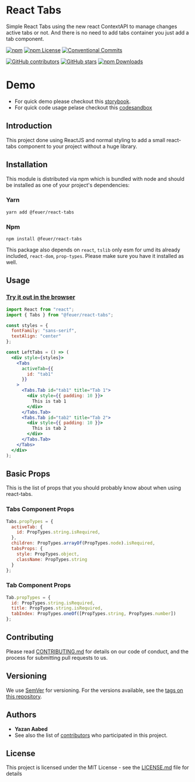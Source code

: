 # React Tabs
Simple React Tabs using the new react ContextAPI to manage changes active tabs or not. And there is no need to add tabs container you just add a tab component.

[![npm](https://img.shields.io/npm/v/@feuer/react-tabs.svg?style=flat-square)](https://www.npmjs.com/package/@feuer/react-tabs)
[![npm License](https://img.shields.io/npm/l/@feuer/react-tabs.svg?style=flat-square)](https://github.com/yazaabed/react-tabs)
[![Conventional Commits](https://img.shields.io/badge/Conventional%20Commits-1.0.0-yellow.svg?style=flat-square)](https://conventionalcommits.org)

[![GitHub contributors](https://img.shields.io/github/contributors/yazaabed/react-tabs.svg?style=flat-square)](https://github.com/yazaabed/react-tabs)
[![GitHub stars](https://img.shields.io/github/stars/yazaabed/react-tabs.svg?label=GitHub%20Stars&style=flat-square)](https://github.com/celonis/widget-devkit)
[![npm Downloads](https://img.shields.io/npm/dw/@feuer/react-tabs.svg?style=flat-square)](https://www.npmjs.com/package/@feuer/react-tabs)

# Demo
- For quick demo please checkout this [storybook](https://feuer-ui.netlify.app/).
- For quick code usage pelase checkout this [codesandbox](https://codesandbox.io/s/frosty-pond-etcqj?file=/src/App.js)

## Introduction
This project done using ReactJS and normal styling to add a small react-tabs component to your project without a huge library.

## Installation
This module is distributed via npm which is bundled with node and should be installed as one of your project's dependencies:

### Yarn
```
yarn add @feuer/react-tabs
```

### Npm
```
npm install @feuer/react-tabs
```

This package also depends on `react`, `tslib` only esm for umd its already included, `react-dom`, `prop-types`. Please make sure you have it installed as well.

## Usage

### [Try it out in the browser](https://codesandbox.io/s/frosty-pond-etcqj?file=/src/App.js)

```jsx
import React from "react";
import { Tabs } from "@feuer/react-tabs";

const styles = {
  fontFamily: "sans-serif",
  textAlign: "center"
};

const LeftTabs = () => (
  <div style={styles}>
    <Tabs
      activeTab={{
        id: "tab1"
      }}
    >
      <Tabs.Tab id="tab1" title="Tab 1">
        <div style={{ padding: 10 }}>
          This is tab 1
        </div>
      </Tabs.Tab>
      <Tabs.Tab id="tab2" title="Tab 2">
        <div style={{ padding: 10 }}>
          This is tab 2
        </div>
      </Tabs.Tab>
    </Tabs>
  </div>
);
```

## Basic Props
This is the list of props that you should probably know about when using react-tabs.

### Tabs Component Props

```javascript
Tabs.propTypes = {
  activeTab: {
    id: PropTypes.string.isRequired,
  },
  children: PropTypes.arrayOf(PropTypes.node).isRequired,
  tabsProps: {
    style: PropTypes.object,
    className: PropTypes.string
  }
};
```

### Tab Component Props

```javascript
Tab.propTypes = {
  id: PropTypes.string.isRequired,
  title: PropTypes.string.isRequired,
  tabIndex: PropTypes.oneOf([PropTypes.string, PropTypes.number])
};
```

## Contributing

Please read [CONTRIBUTING.md](https://gist.github.com/PurpleBooth/b24679402957c63ec426) for details on our code of conduct, and the process for submitting pull requests to us.

## Versioning

We use [SemVer](http://semver.org/) for versioning. For the versions available, see the [tags on this repository](https://github.com/your/project/tags). 

## Authors

* **Yazan Aabed**
* See also the list of [contributors](https://github.com/yazaabed/react-tabs/graphs/contributors) who participated in this project.

## License

This project is licensed under the MIT License - see the [LICENSE.md](LICENSE.md) file for details

